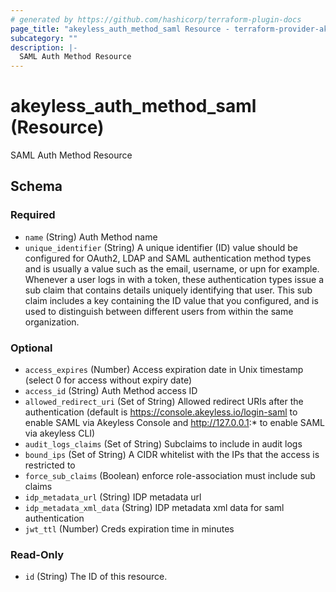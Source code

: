 ```yaml
---
# generated by https://github.com/hashicorp/terraform-plugin-docs
page_title: "akeyless_auth_method_saml Resource - terraform-provider-akeyless"
subcategory: ""
description: |-
  SAML Auth Method Resource
---
```


# akeyless_auth_method_saml (Resource)

SAML Auth Method Resource



<!-- schema generated by tfplugindocs -->
## Schema

### Required

- `name` (String) Auth Method name
- `unique_identifier` (String) A unique identifier (ID) value should be configured for OAuth2, LDAP and SAML authentication method types and is usually a value such as the email, username, or upn for example. Whenever a user logs in with a token, these authentication types issue a sub claim that contains details uniquely identifying that user. This sub claim includes a key containing the ID value that you configured, and is used to distinguish between different users from within the same organization.

### Optional

- `access_expires` (Number) Access expiration date in Unix timestamp (select 0 for access without expiry date)
- `access_id` (String) Auth Method access ID
- `allowed_redirect_uri` (Set of String) Allowed redirect URIs after the authentication (default is https://console.akeyless.io/login-saml to enable SAML via Akeyless Console and  http://127.0.0.1:* to enable SAML via akeyless CLI)
- `audit_logs_claims` (Set of String) Subclaims to include in audit logs
- `bound_ips` (Set of String) A CIDR whitelist with the IPs that the access is restricted to
- `force_sub_claims` (Boolean) enforce role-association must include sub claims
- `idp_metadata_url` (String) IDP metadata url
- `idp_metadata_xml_data` (String) IDP metadata xml data for saml authentication
- `jwt_ttl` (Number) Creds expiration time in minutes

### Read-Only

- `id` (String) The ID of this resource.


